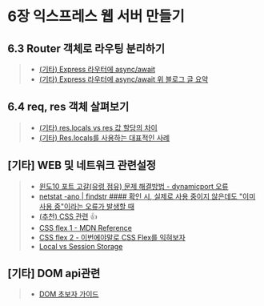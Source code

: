 
# 6장 익스프레스 웹 서버 만들기

## 6.3 Router 객체로 라우팅 분리하기
>- [(기타) Express 라우터에 async/await](https://sustainable-dev.tistory.com/79)
>- [(기타) Express 라우터에 async/await 위 블로그 글 요약](https://github.com/ykbyeon/Javascript/blob/main/Node.js_TextBook/ch6/README_Express_Router_AsyncAwait.md)

## 6.4 req, res 객체 살펴보기
>- [(기타) res.locals vs res 값 할당의  차이](https://stackoverflow.com/q/24072333/28188826)
>- [(기타) Res.locals를 사용하는 대표적인 사례](https://github.com/ykbyeon/Javascript/blob/main/Node.js_TextBook/ch6/README_res.local_Usage.md)

## [기타] WEB 및 네트워크 관련설정
>- [윈도10 포트 고갈(유령 점유) 문제 해결방법 - dynamicport 오류]()
>- [netstat -ano | findstr #### 확인 시, 실제로 사용 중이지 않은데도 "이미 사용 중"이라는 오류가 발생할 때](https://github.com/ykbyeon/Javascript/blob/main/Node.js_TextBook/ch6/README_excluded_port_range.md)
>- [(추천) CSS 관련](https://devjiraynor.github.io/2022-03-28-css-order-list/) :+1:
>- [CSS flex 1 - MDN Reference](https://developer.mozilla.org/ko/docs/Web/CSS/flex)
>- [CSS flex 2 - 이번에야말로 CSS Flex를 익혀보자](https://studiomeal.com/archives/197)
>- [Local vs Session Storage](https://inpa.tistory.com/entry/JS-%F0%9F%93%9A-localStorage-sessionStorage)

## [기타] DOM api관련
>- [DOM 초보자 가이드](https://creativevista.tistory.com/entry/Javascript%EC%9E%90%EB%B0%94%EC%8A%A4%ED%81%AC%EB%A6%BD%ED%8A%B8-DOM-%EB%A7%88%EC%8A%A4%ED%84%B0%ED%95%98%EA%B8%B0-%EC%B4%88%EB%B3%B4%EC%9E%90%EB%A5%BC-%EC%9C%84%ED%95%9C-%EC%99%84%EB%B2%BD-%EA%B0%80%EC%9D%B4%EB%93%9C)
